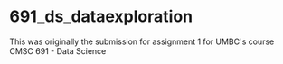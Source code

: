 # 691_ds_dataexploration
This was originally the submission for assignment 1 for UMBC's course CMSC 691 - Data Science
